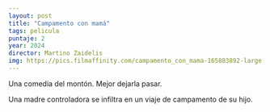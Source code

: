 ```yaml
---
layout: post
title: "Campamento con mamá"
tags: pelicula
puntaje: 2
year: 2024
director: Martino Zaidelis
img: https://pics.filmaffinity.com/campamento_con_mama-165883892-large.jpg
---
```


Una comedia del montón. Mejor dejarla pasar. 

Una madre controladora se infiltra en un viaje de campamento de su hijo.
